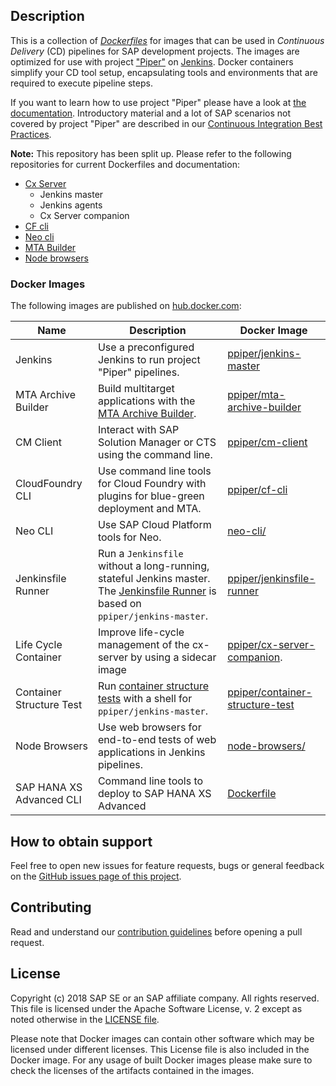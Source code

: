 ## Description

This is a collection of [_Dockerfiles_](https://docs.docker.com/engine/reference/builder/) for images that can be used in _Continuous Delivery_ (CD) pipelines 
for SAP development projects. The images are optimized for use with project ["Piper"](https://github.com/SAP/jenkins-library) on [Jenkins](https://jenkins.io/). Docker containers simplify your CD tool setup, encapsulating 
tools and environments that are required to execute pipeline steps.

If you want to learn how to use project "Piper" please have a look at [the documentation](https://github.com/SAP/jenkins-library/blob/master/README.md). Introductory material and a lot of SAP scenarios not covered by project "Piper" are described in our [Continuous Integration Best Practices](https://developers.sap.com/tutorials/ci-best-practices-intro.html).

**Note:** This repository has been split up.
Please refer to the following repositories for current Dockerfiles and documentation:

* [Cx Server](https://github.com/SAP/devops-docker-cx-server)
    * Jenkins master
    * Jenkins agents
    * Cx Server companion
* [CF cli](https://github.com/SAP/devops-docker-cf-cli)
* [Neo cli](https://github.com/SAP/devops-docker-neo-cli)
* [MTA Builder](https://github.com/SAP/devops-docker-mta-archive-builder)
* [Node browsers](https://github.com/SAP/devops-docker-node-browsers)

### Docker Images

The following images are published on [hub.docker.com](https://hub.docker.com/search?q=ppiper&type=image):

| Name | Description | Docker Image |
|------|-------------|------|
| Jenkins | Use a preconfigured Jenkins to run project "Piper" pipelines. | [ppiper/jenkins-master](https://hub.docker.com/r/ppiper/jenkins-master) |
| MTA Archive Builder | Build multitarget applications with the [MTA Archive Builder](https://help.sap.com/viewer/58746c584026430a890170ac4d87d03b/Cloud/en-US/ba7dd5a47b7a4858a652d15f9673c28d.html). | [ppiper/mta-archive-builder](https://hub.docker.com/r/ppiper/mta-archive-builder) |
| CM Client | Interact with SAP Solution Manager or CTS using the command line. | [ppiper/cm-client](https://hub.docker.com/r/ppiper/cm-client) |<<<<<<< SarahNoack-patch-1
| CloudFoundry CLI | Use command line tools for Cloud Foundry with plugins for blue-green deployment and MTA. | [ppiper/cf-cli](https://hub.docker.com/r/ppiper/cf-cli) |
| Neo CLI | Use SAP Cloud Platform tools for Neo. | [neo-cli/](https://hub.docker.com/r/ppiper/neo-cli/) |
| Jenkinsfile Runner| Run a `Jenkinsfile` without a long-running, stateful Jenkins master. The [Jenkinsfile Runner](https://github.com/jenkinsci/jenkinsfile-runner) is based on `ppiper/jenkins-master`. | [ppiper/jenkinsfile-runner](https://hub.docker.com/r/ppiper/jenkinsfile-runner) |
| Life Cycle Container| Improve life-cycle management of the cx-server by using a sidecar image|[ppiper/cx-server-companion](https://hub.docker.com/r/ppiper/cx-server-companion).|
| Container Structure Test| Run [container structure tests](https://github.com/GoogleContainerTools/container-structure-test) with a shell for `ppiper/jenkins-master`.|[ppiper/container-structure-test](https://hub.docker.com/r/ppiper/container-structure-test)|
| Node Browsers | Use web browsers for end-to-end tests of web applications in Jenkins pipelines. | [node-browsers/](https://hub.docker.com/r/ppiper/node-browsers/) |
| SAP HANA XS Advanced CLI | Command line tools to deploy to SAP HANA XS Advanced | [Dockerfile](https://github.com/SAP/devops-docker-xsa-cli/) |

## How to obtain support

Feel free to open new issues for feature requests, bugs or general feedback on
the [GitHub issues page of this project][devops-docker-images-issues].

## Contributing

Read and understand our [contribution guidelines][contribution]
before opening a pull request.

## License

Copyright (c) 2018 SAP SE or an SAP affiliate company. All rights reserved.
This file is licensed under the Apache Software License, v. 2 except as noted
otherwise in the [LICENSE file][license].

Please note that Docker images can contain other software which may be licensed under different licenses. This License file is also included in the Docker image. For any usage of built Docker images please make sure to check the licenses of the artifacts contained in the images.

[devops-docker-images-issues]: https://github.com/SAP/devops-docker-images/issues
[license]: https://github.com/SAP/devops-docker-images/blob/master/LICENSE
[contribution]: https://github.com/SAP/devops-docker-images/blob/master/CONTRIBUTING.md
